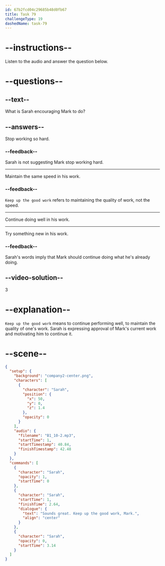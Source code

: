 ```yaml
---
id: 67b2fcd04c29685b48d0fb67
title: Task 79
challengeType: 19
dashedName: task-79
---
```


<!-- (Audio) Sarah: Sounds great! Keep up the good work, Mark. -->

# --instructions--

Listen to the audio and answer the question below.

# --questions--

## --text--

What is Sarah encouraging Mark to do?

## --answers--

Stop working so hard.

### --feedback--

Sarah is not suggesting Mark stop working hard.

---

Maintain the same speed in his work.

### --feedback--

`Keep up the good work` refers to maintaining the quality of work, not the speed.

---

Continue doing well in his work.

---

Try something new in his work.

### --feedback--

Sarah's words imply that Mark should continue doing what he's already doing.

## --video-solution--

3

# --explanation--

`Keep up the good work` means to continue performing well, to maintain the quality of one's work. Sarah is expressing approval of Mark's current work and motivating him to continue it.

# --scene--

```json
{
  "setup": {
    "background": "company2-center.png",
    "characters": [
      {
        "character": "Sarah",
        "position": {
          "x": 50,
          "y": 0,
          "z": 1.4
        },
        "opacity": 0
      }
    ],
    "audio": {
      "filename": "B1_10-2.mp3",
      "startTime": 1,
      "startTimestamp": 40.84,
      "finishTimestamp": 42.48
    }
  },
  "commands": [
    {
      "character": "Sarah",
      "opacity": 1,
      "startTime": 0
    },
    {
      "character": "Sarah",
      "startTime": 1,
      "finishTime": 2.64,
      "dialogue": {
        "text": "Sounds great. Keep up the good work, Mark.",
        "align": "center"
      }
    },
    {
      "character": "Sarah",
      "opacity": 0,
      "startTime": 3.14
    }
  ]
}
```
